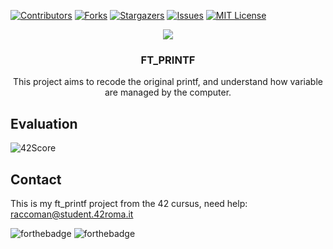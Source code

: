 [![Contributors][contributors-shield]][contributors-url]
[![Forks][forks-shield]][forks-url]
[![Stargazers][stars-shield]][stars-url]
[![Issues][issues-shield]][issues-url]
[![MIT License][license-shield]][license-url]

<p align="center">
  <p align="center">
    <img src="https://badge42.herokuapp.com/api/stats/raccoman?privacyEmail=true"/>
  </>
  <h3 align="center">FT_PRINTF</h3>
  <p align="center">
  This project aims to recode the original printf, and understand how variable are managed by the computer.
  </p>
</p>

## Evaluation
![42Score](https://badge42.herokuapp.com/api/project/raccoman/ft_printf)

## Contact
This is my ft_printf project from the 42 cursus, need help:
raccoman@student.42roma.it

![forthebadge](https://forthebadge.com/images/badges/made-with-c.svg)
![forthebadge](https://forthebadge.com/images/badges/not-a-bug-a-feature.svg)

<!-- MARKDOWN LINKS & IMAGES -->
<!-- https://www.markdownguide.org/basic-syntax/#reference-style-links -->
[contributors-shield]: https://img.shields.io/github/contributors/raccoman/ft_printf?style=for-the-badge
[contributors-url]: https://github.com/raccoman/ft_printf/graphs/contributors
[forks-shield]: https://img.shields.io/github/forks/raccoman/ft_printf?style=for-the-badge
[forks-url]: https://github.com/raccoman/ft_printf/network/members
[stars-shield]: https://img.shields.io/github/stars/raccoman/ft_printf?style=for-the-badge
[stars-url]: https://github.com/raccoman/ft_printf/stargazers
[issues-shield]: https://img.shields.io/github/issues/raccoman/ft_printf?style=for-the-badge
[issues-url]: https://github.com/raccoman/ft_printf/issues
[license-shield]: https://img.shields.io/github/license/raccoman/ft_printf?style=for-the-badge
[license-url]: https://github.com/raccoman/ft_printf/blob/main/LICENSE
